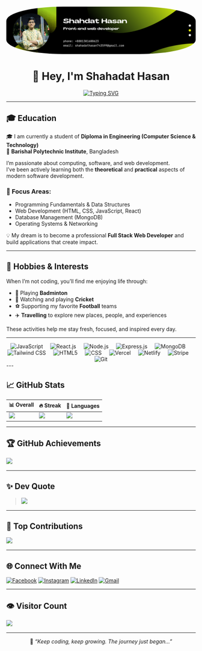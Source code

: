 
<p align="center">
  <img src="./githubprofile.png" style="border-radius: 30%;" alt="Shahadat Hasan Profile Picture"/>
</p>

<h1 align="center">👋 Hey, I'm Shahadat Hasan</h1>

<p align="center">
  <a href="https://github.com/ShahadatHasan623">
    <img src="https://readme-typing-svg.herokuapp.com?font=Fira+Code&size=22&duration=3000&pause=1000&color=61DAFB&center=true&vCenter=true&width=500&height=45&lines=Frontend+Web+Developer;React+%2F+Tailwind+Specialist;MERN+Stack+Learner+%26+Doer;Passionate+about+Clean+UI+%26+UX;Let%E2%80%99s+Build+Something+Awesome!" alt="Typing SVG" />
  </a>
</p>

---

## 🎓 Education

🎓 I am currently a student of **Diploma in Engineering (Computer Science & Technology)**  
🏫 **Barishal Polytechnic Institute**, Bangladesh  

I’m passionate about computing, software, and web development.  
I’ve been actively learning both the **theoretical** and **practical** aspects of modern software development.

### 📘 Focus Areas:

- Programming Fundamentals & Data Structures
- Web Development (HTML, CSS, JavaScript, React)
- Database Management (MongoDB)
- Operating Systems & Networking

💡 My dream is to become a professional **Full Stack Web Developer** and build applications that create impact.

---

## 🎯 Hobbies & Interests

When I’m not coding, you’ll find me enjoying life through:

- 🏸 Playing **Badminton**
- 🏏 Watching and playing **Cricket**
- ⚽ Supporting my favorite **Football** teams
- ✈️ **Travelling** to explore new places, people, and experiences

These activities help me stay fresh, focused, and inspired every day.

---

<div align="center">
  <img src="https://skillicons.dev/icons?i=js" height="60" alt="JavaScript" />
  <img width="12" />
  <img src="https://skillicons.dev/icons?i=react" height="60" alt="React.js" />
  <img width="12" />
  <img src="https://skillicons.dev/icons?i=nodejs" height="60" alt="Node.js" />
  <img width="12" />
  <img src="https://skillicons.dev/icons?i=express" height="60" alt="Express.js" />
  <img width="12" />
  <img src="https://skillicons.dev/icons?i=mongodb" height="60" alt="MongoDB" />
  <img width="12" />
  <img src="https://skillicons.dev/icons?i=tailwind" height="60" alt="Tailwind CSS" />
  <img width="12" />
  <img src="https://skillicons.dev/icons?i=html" height="60" alt="HTML5" />
  <img width="12" />
  <img src="https://skillicons.dev/icons?i=css" height="60" alt="CSS" />
  <img width="12" />
  <img src="https://skillicons.dev/icons?i=vercel" height="60" alt="Vercel" />
  <img width="12" />
  <img src="https://skillicons.dev/icons?i=netlify" height="60" alt="Netlify" />
  <img width="12" />
  <img src="https://skillicons.dev/icons?i=stripe" height="60" alt="Stripe" />
  <img width="12" />
  <img src="https://skillicons.dev/icons?i=git" height="60" alt="Git" />
</div>
---

## 📈 GitHub Stats

| 📊 Overall | 🔥 Streak | 📌 Languages |
|-----------|-----------|--------------|
| ![](https://github-readme-stats.vercel.app/api?username=ShahadatHasan623&theme=highcontrast&show_icons=true&hide_border=false&count_private=true) | ![](https://streak-stats.demolab.com/?user=ShahadatHasan623&theme=highcontrast&hide_border=false) | ![](https://github-readme-stats.vercel.app/api/top-langs/?username=ShahadatHasan623&layout=compact&theme=highcontrast&hide_border=false) |

---

## 🏆 GitHub Achievements

![](https://github-profile-trophy.vercel.app/?username=ShahadatHasan623&theme=gruvbox&no-frame=false&no-bg=true&margin-w=5)

---

## ✨ Dev Quote

> ![](https://quotes-github-readme.vercel.app/api?type=horizontal&theme=tokyonight)

---

## 📌 Top Contributions

![](https://github-contributor-stats.vercel.app/api?username=ShahadatHasan623&limit=5&theme=dark&combine_all_yearly_contributions=true)

---

## 🌐 Connect With Me

[![Facebook](https://img.shields.io/badge/Facebook-%231877F2.svg?style=flat-square&logo=facebook&logoColor=white)](https://www.facebook.com/shahadat.shariar.2024)
[![Instagram](https://img.shields.io/badge/Instagram-%23E4405F.svg?style=flat-square&logo=instagram&logoColor=white)](https://www.instagram.com/shahadat9790/)
[![LinkedIn](https://img.shields.io/badge/LinkedIn-%230077B5.svg?style=flat-square&logo=linkedin&logoColor=white)](https://www.linkedin.com/in/m-k-shahadat-mohammad-942577305/)
[![Gmail](https://img.shields.io/badge/Gmail-D14836.svg?style=flat-square&logo=gmail&logoColor=white)](mailto:shahadathasan743599@gmail.com)

---

## 👁️ Visitor Count

[![](https://visitcount.itsvg.in/api?id=ShahadatHasan623&icon=0&color=0)](https://visitcount.itsvg.in)

---

<p align="center">
  🔖 <em>“Keep coding, keep growing. The journey just began...”</em>
</p>

<!-- Crafted with ❤️ by Shahadat Hasan -->
